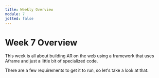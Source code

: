 ```yaml
---
title: Weekly Overview
module: 7
jotted: false
---
```


# Week 7 Overview

This week is all about building AR on the web using a framework that uses Aframe and just a little bit of specialized code.  

There are a few requirements to get it to run, so let's take a look at that.